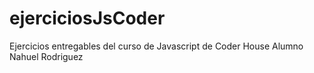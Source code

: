 # ejerciciosJsCoder

Ejercicios entregables del curso de Javascript de Coder House
Alumno Nahuel Rodriguez
